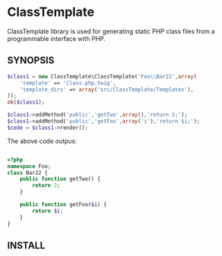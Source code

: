 ClassTemplate
============================

ClassTemplate library is used for generating static PHP class files from a programmable interface with PHP.

SYNOPSIS
-------------

```php
$class1 = new ClassTemplate\ClassTemplate('Foo\\Bar22',array(
    'template' => 'Class.php.twig',
    'template_dirs' => array('src/ClassTemplate/Templates'),
));
ok($class1);

$class1->addMethod('public','getTwo',array(),'return 2;');
$class1->addMethod('public','getFoo',array('i'),'return $i;');
$code = $class1->render();
```

The above code outpus:

```php

<?php
namespace Foo;
class Bar22 {
    public function getTwo() {
        return 2;
    }

    public function getFoo($i) {
        return $i;
    }
}
```


INSTALL
------------------

